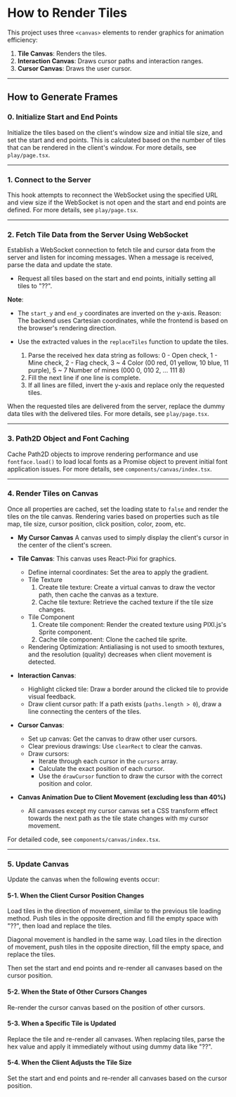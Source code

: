 # How to Render Tiles

This project uses three `<canvas>` elements to render graphics for animation efficiency:

1. **Tile Canvas**: Renders the tiles.
2. **Interaction Canvas**: Draws cursor paths and interaction ranges.
3. **Cursor Canvas**: Draws the user cursor.

---

## How to Generate Frames

### 0. Initialize Start and End Points

Initialize the tiles based on the client's window size and initial tile size, and set the start and end points. This is calculated based on the number of tiles that can be rendered in the client's window. For more details, see `play/page.tsx`.

---

### 1. Connect to the Server

This hook attempts to reconnect the WebSocket using the specified URL and view size if the WebSocket is not open and the start and end points are defined. For more details, see `play/page.tsx`.

---

### 2. Fetch Tile Data from the Server Using WebSocket

Establish a WebSocket connection to fetch tile and cursor data from the server and listen for incoming messages. When a message is received, parse the data and update the state.

- Request all tiles based on the start and end points, initially setting all tiles to "??".

**Note**:
- The `start_y` and `end_y` coordinates are inverted on the y-axis.
Reason: The backend uses Cartesian coordinates, while the frontend is based on the browser's rendering direction.

- Use the extracted values in the `replaceTiles` function to update the tiles.
  1. Parse the received hex data string as follows:
     0 - Open check, 1 - Mine check, 2 - Flag check, 3 ~ 4 Color (00 red, 01 yellow, 10 blue, 11 purple), 5 ~ 7 Number of mines (000 0, 010 2, ... 111 8)
  2. Fill the next line if one line is complete.
  3. If all lines are filled, invert the y-axis and replace only the requested tiles.

When the requested tiles are delivered from the server, replace the dummy data tiles with the delivered tiles. For more details, see `play/page.tsx`.

---

### 3. Path2D Object and Font Caching

Cache Path2D objects to improve rendering performance and use `fontface.load()` to load local fonts as a Promise object to prevent initial font application issues. For more details, see `components/canvas/index.tsx`.

---

### 4. Render Tiles on Canvas

Once all properties are cached, set the loading state to `false` and render the tiles on the tile canvas. Rendering varies based on properties such as tile map, tile size, cursor position, click position, color, zoom, etc.

- **My Cursor Canvas**
  A canvas used to simply display the client's cursor in the center of the client's screen.

- **Tile Canvas**:
  This canvas uses React-Pixi for graphics.
  - Define internal coordinates: Set the area to apply the gradient.
  - Tile Texture
    1. Create tile texture: Create a virtual canvas to draw the vector path, then cache the canvas as a texture.
    2. Cache tile texture: Retrieve the cached texture if the tile size changes.
  - Tile Component
    1. Create tile component: Render the created texture using PIXI.js's Sprite component.
    2. Cache tile component: Clone the cached tile sprite.
  - Rendering Optimization: Antialiasing is not used to smooth textures, and the resolution (quality) decreases when client movement is detected.

- **Interaction Canvas**:
  - Highlight clicked tile: Draw a border around the clicked tile to provide visual feedback.
  - Draw client cursor path: If a path exists (`paths.length > 0`), draw a line connecting the centers of the tiles.

- **Cursor Canvas**:
  - Set up canvas: Get the canvas to draw other user cursors.
  - Clear previous drawings: Use `clearRect` to clear the canvas.
  - Draw cursors:
    - Iterate through each cursor in the `cursors` array.
    - Calculate the exact position of each cursor.
    - Use the `drawCursor` function to draw the cursor with the correct position and color.

- **Canvas Animation Due to Client Movement (excluding less than 40%)**
  - All canvases except my cursor canvas set a CSS transform effect towards the next path as the tile state changes with my cursor movement.

For detailed code, see `components/canvas/index.tsx`.

---

### 5. Update Canvas

Update the canvas when the following events occur:

#### 5-1. When the Client Cursor Position Changes

Load tiles in the direction of movement, similar to the previous tile loading method. Push tiles in the opposite direction and fill the empty space with "??", then load and replace the tiles.

Diagonal movement is handled in the same way. Load tiles in the direction of movement, push tiles in the opposite direction, fill the empty space, and replace the tiles.

Then set the start and end points and re-render all canvases based on the cursor position.

#### 5-2. When the State of Other Cursors Changes

Re-render the cursor canvas based on the position of other cursors.

#### 5-3. When a Specific Tile is Updated

Replace the tile and re-render all canvases. When replacing tiles, parse the hex value and apply it immediately without using dummy data like "??".

#### 5-4. When the Client Adjusts the Tile Size

Set the start and end points and re-render all canvases based on the cursor position.
